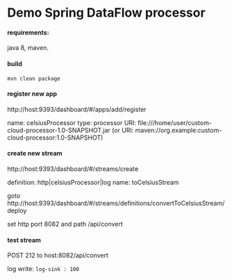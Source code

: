 # Demo Spring DataFlow processor

#### requirements:
java 8, maven.

#### build
`mvn clean package`

#### register new app

http://host:9393/dashboard/#/apps/add/register

name: celsiusProcessor
type: processor
URI: file:///home/user/custom-cloud-processor-1.0-SNAPSHOT.jar 
(or URI: maven://org.example:custom-cloud-processor:1.0-SNAPSHOT)

#### create new stream

http://host:9393/dashboard/#/streams/create

definition: http|celsiusProcessor|log
name: toCelsiusStream

goto http://host:9393/dashboard/#/streams/definitions/convertToCelsiusStream/deploy

set http port 8082 and path /api/convert

#### test stream

POST 212 to host:8082/api/convert

log write: `log-sink : 100`